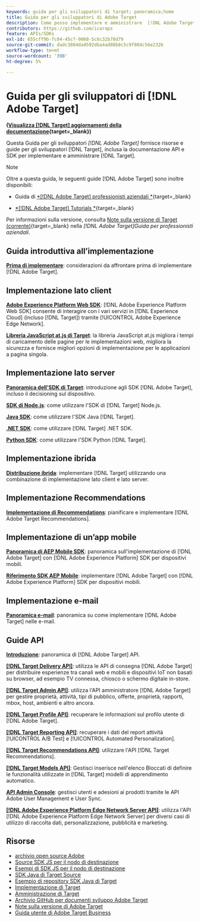 ```yaml
---
keywords: guida per gli sviluppatori di target; panoramica;home
title: Guida per gli sviluppatori di Adobe Target
description: Come posso implementare e amministrare  [!DNL Adobe Target]  e lavorare con le relative API e SDK?
contributors: https://github.com/icaraps
feature: APIs/SDKs
exl-id: 655cff9b-fc04-45cf-9068-5c6c32b70d79
source-git-commit: dadc3804da4592dba4ad88b8c5c9f804c56e232b
workflow-type: tm+mt
source-wordcount: '398'
ht-degree: 5%

---
```


# Guida per gli sviluppatori di [!DNL Adobe Target]

**([Visualizza [!DNL Target] aggiornamenti della documentazione](https://experienceleague.adobe.com/docs/target/using/release-notes/doc-change.html){target=_blank})**

Questa Guida per gli sviluppatori *[!DNL Adobe Target]* fornisce risorse e guide per gli sviluppatori [!DNL Target], inclusa la documentazione API e SDK per implementare e amministrare [!DNL Target].

>[!NOTE]
>
>Oltre a questa guida, le seguenti guide [!DNL Adobe Target] sono inoltre disponibili:
>
>* Guida di [*[!DNL Adobe Target] professionisti aziendali *](https://experienceleague.adobe.com/docs/target/using/target-home.html?lang=it){target=_blank}
>
>* [*[!DNL Adobe Target] Tutorials *](https://experienceleague.adobe.com/docs/target-learn/tutorials/overview.html?lang=it){target=_blank}
>
>Per informazioni sulla versione, consulta [Note sulla versione di Target (corrente)](https://experienceleague.adobe.com/docs/target/using/release-notes/release-notes.html){target=_blank} nella *[!DNL Adobe Target]Guida per professionisti aziendali*.

## Guida introduttiva all’implementazione

**[Prima di implementare](/help/dev/before-implement/considerations-before-you-implement-target.md)**: considerazioni da affrontare prima di implementare [!DNL Adobe Target].

## Implementazione lato client

[**Adobe Experience Platform Web SDK**](/help/dev/implement/client-side/aep-web-sdk.md): [!DNL Adobe Experience Platform Web SDK] consente di interagire con i vari servizi in [!DNL Experience Cloud] (incluso [!DNL Target]) tramite [!UICONTROL Adobe Experience Edge Network].

[**Libreria JavaScript at.js di Target**](/help/dev/implement/client-side/overview.md): la libreria JavaScript at.js migliora i tempi di caricamento delle pagine per le implementazioni web, migliora la sicurezza e fornisce migliori opzioni di implementazione per le applicazioni a pagina singola.

## Implementazione lato server

[**Panoramica dell&#39;SDK di Target**](implement/server-side/server-side-overview.md): introduzione agli SDK [!DNL Adobe Target], incluso il decisioning sul dispositivo.

[**SDK di Node.js**](implement/server-side/node-js/overview.md): come utilizzare l&#39;SDK di [!DNL Target] Node.js.

[**Java SDK**](implement/server-side/java/overview.md): come utilizzare l&#39;SDK Java [!DNL Target].

[**.NET SDK**](implement/server-side/net/overview.md): come utilizzare [!DNL Target] .NET SDK.

[**Python SDK**](implement/server-side/python/overview.md): come utilizzare l&#39;SDK Python [!DNL Target].

## Implementazione ibrida

[**Distribuzione ibrida**](implement/hybrid/hybrid-overview.md): implementare [!DNL Target] utilizzando una combinazione di implementazione lato client e lato server.

## Implementazione Recommendations

[**Implementazione di Recommendations**](implement/recommendations/recommendations.md): pianificare e implementare [!DNL Adobe Target Recommendations].

## Implementazione di un’app mobile

[**Panoramica di AEP Mobile SDK**](implement/mobile/overview.md): panoramica sull&#39;implementazione di [!DNL Adobe Target] con [!DNL Adobe Experience Platform] SDK per dispositivi mobili.

[**Riferimento SDK AEP Mobile**](https://developer.adobe.com/client-sdks/documentation/): implementare [!DNL Adobe Target] con [!DNL Adobe Experience Platform] SDK per dispositivi mobili.

## Implementazione e-mail

[**Panoramica e-mail**](implement/email/overview.md): panoramica su come implementare [!DNL Adobe Target] nelle e-mail.

## Guide API

[**Introduzione**](before-administer/target-api-overview.md): panoramica di [!DNL Adobe Target] API.

[**[!DNL Target Delivery API]**](/help/dev/implement/delivery-api/overview.md): utilizza le API di consegna [!DNL Adobe Target] per distribuire esperienze tra canali web e mobili e dispositivi IoT non basati su browser, ad esempio TV connessa, chiosco o schermo digitale in-store.

[**[!DNL Target Admin API]**](administer/admin-api/admin-api-overview-new.md): utilizza l&#39;API amministratore [!DNL Adobe Target] per gestire proprietà, attività, tipi di pubblico, offerte, proprietà, rapporti, mbox, host, ambienti e altro ancora.

[**[!DNL Target Profile API]**](/help/dev/administer/profile-api/profiles-api.md): recuperare le informazioni sul profilo utente di [!DNL Adobe Target].

[**[!DNL Target Reporting API]**](https://developer.adobe.com/target/administer/admin-api/#tag/Reports): recuperare i dati del report attività [!UICONTROL A/B Test] e [!UICONTROL Automated Personalization].

[**[!DNL Target Recommendations API]**](https://developer.adobe.com/target/administer/recommendations-api/): utilizzare l&#39;API [!DNL Target Recommendations].

[**[!DNL Target Models API]**](administer/models-api/models-api-overview.md): Gestisci inserisce nell&#39;elenco Bloccati di definire le funzionalità utilizzate in [!DNL Target] modelli di apprendimento automatico.

[**API Admin Console**](https://developer.adobe.com/umapi/): gestisci utenti e adesioni ai prodotti tramite le API Adobe User Management e User Sync.

[**[!DNL Adobe Experience Platform Edge Network Server API]**](https://experienceleague.adobe.com/docs/experience-platform/edge-network-server-api/overview.html): utilizza l&#39;API [!DNL Adobe Experience Platform Edge Network Server] per diversi casi di utilizzo di raccolta dati, personalizzazione, pubblicità e marketing.

## Risorse

* [archivio open source Adobe](https://github.com/adobe)
* [Source SDK JS per il nodo di destinazione](https://github.com/adobe/target-nodejs-sdk)
* [Esempi di SDK JS per il nodo di destinazione](https://github.com/adobe/target-nodejs-sdk-samples)
* [SDK Java di Target Source](https://github.com/adobe/target-java-sdk)
* [Esempio di repository SDK Java di Target](https://github.com/adobe/target-java-sdk-samples)
* [Implementazione di Target](./before-implement/prepare-to-implement-target.md)
* [Amministrazione di Target](./before-administer/target-api-overview.md)
* [Archivio GitHub per documenti sviluppo Adobe Target](https://github.com/AdobeDocs/target-developers)
* [Note sulla versione di Adobe Target](https://experienceleague.adobe.com/docs/target/using/release-notes/release-notes.html)
* [Guida utente di Adobe Target Business](https://experienceleague.adobe.com/docs/target/using/target-home.html?lang=it)

